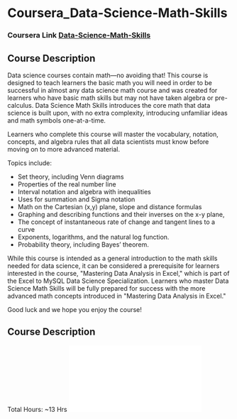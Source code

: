 # Coursera_Data-Science-Math-Skills
### Coursera Link [Data-Science-Math-Skills](https://www.coursera.org/learn/datasciencemathskills)
## Course Description
Data science courses contain math—no avoiding that! This course is designed to teach learners the basic math you will need in order to be successful in almost any data science math course and was created for learners who have basic math skills but may not have taken algebra or pre-calculus. Data Science Math Skills introduces the core math that data science is built upon, with no extra complexity, introducing unfamiliar ideas and math symbols one-at-a-time. 

Learners who complete this course will master the vocabulary, notation, concepts, and algebra rules that all data scientists must know before moving on to more advanced material.

Topics include:
- Set theory, including Venn diagrams                                                                                    
- Properties of the real number line
- Interval notation and algebra with inequalities
- Uses for summation and Sigma notation
- Math on the Cartesian (x,y) plane, slope and distance formulas
- Graphing and describing functions and their inverses on the x-y plane,
- The concept of instantaneous rate of change and tangent lines to a curve
- Exponents, logarithms, and the natural log function.
- Probability theory, including Bayes’ theorem.

While this course is intended as a general introduction to the math skills needed for data science, it can be considered a prerequisite for learners interested in the course, "Mastering Data Analysis in Excel," which is part of the Excel to MySQL Data Science Specialization.  Learners who master Data Science Math Skills will be fully prepared for success with the more advanced math concepts introduced in "Mastering Data Analysis in Excel." 

Good luck and we hope you enjoy the course!

## Course Description
Total Hours: ~13 Hrs
![Certificate of Data-Science-Math-Skills](Coursera-Data%20Science%20Math%20Skills.pdf)
